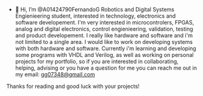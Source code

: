 - 👋 Hi, I’m @A01424790FernandoG
Robotics and Digital Systems Engienieering student, interested in technology, electronics and software developement.
I'm very interested in microcontrolers, FPGAS, analog and digital electronics, control engienieering, validation, testing and 
product developement.
I really like hardware and software and i'm not limited to a single area.
I would like to work on developing systems with both hardware and software.
Currently i'm learning and developing some programs with VHDL and Verilog, as well as working on personal projects for my portfolio, so if you are interested in
collaborating, helping, advising or you have a question for me you can reach me out in my email: gg07348@gmail.com

Thanks for reading and good luck with your projects!

<!---
A01424790FernandoG/A01424790FernandoG is a ✨ special ✨ repository because its `README.md` (this file) appears on your GitHub profile.
You can click the Preview link to take a look at your changes.
--->
